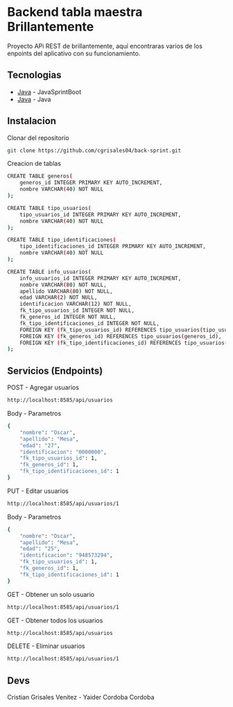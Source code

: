 # Backend tabla maestra Brillantemente


Proyecto APi REST de brillantemente, aquí encontraras varios de los enpoints del aplicativo con su funcionamiento.



## Tecnologias

- [Java] - JavaSprintBoot
- [Java] - Java

## Instalacion

Clonar del repositorio
```sh
git clone https://github.com/cgrisales04/back-sprint.git
```

Creacion de tablas
```sh
CREATE TABLE generos(
	generos_id INTEGER PRIMARY KEY AUTO_INCREMENT,
	nombre VARCHAR(40) NOT NULL
);

CREATE TABLE tipo_usuarios(
	tipo_usuarios_id INTEGER PRIMARY KEY AUTO_INCREMENT,
	nombre VARCHAR(40) NOT NULL
);

CREATE TABLE tipo_identificaciones(
	tipo_identificaciones_id INTEGER PRIMARY KEY AUTO_INCREMENT,
	nombre VARCHAR(40) NOT NULL
);

CREATE TABLE info_usuarios(
	info_usuarios_id INTEGER PRIMARY KEY AUTO_INCREMENT,
    nombre VARCHAR(80) NOT NULL,
    apellido VARCHAR(80) NOT NULL,
    edad VARCHAR(2) NOT NULL,
    identificacion VARCHAR(12) NOT NULL,
    fk_tipo_usuarios_id INTEGER NOT NULL,
    fk_generos_id INTEGER NOT NULL,
    fk_tipo_identificaciones_id INTEGER NOT NULL,
    FOREIGN KEY (fk_tipo_usuarios_id) REFERENCES tipo_usuarios(tipo_usuarios_id),
    FOREIGN KEY (fk_generos_id) REFERENCES tipo_usuarios(generos_id),
    FOREIGN KEY (fk_tipo_identificaciones_id) REFERENCES tipo_usuarios(tipo_identificaciones_id)
);
```

## Servicios (Endpoints)

POST - Agregar usuarios
```sh
http://localhost:8585/api/usuarios
```

Body - Parametros
```sh
{
    "nombre": "Oscar",
    "apellido": "Mesa",
    "edad": "27",
    "identificacion": "0000000",
    "fk_tipo_usuarios_id": 1,
    "fk_generos_id": 1,
    "fk_tipo_identificaciones_id": 1
}
```

PUT - Editar usuarios
```sh
http://localhost:8585/api/usuarios/1
```

Body - Parametros
```sh
{
    "nombre": "Oscar",
    "apellido": "Mesa",
    "edad": "25",
    "identificacion": "948573294",
    "fk_tipo_usuarios_id": 1,
    "fk_generos_id": 1,
    "fk_tipo_identificaciones_id": 1
}
```

GET - Obtener un solo usuario
```sh
http://localhost:8585/api/usuarios/1
```

GET - Obtener todos los usuarios
```sh
http://localhost:8585/api/usuarios
```

DELETE - Eliminar usuarios
```sh
http://localhost:8585/api/usuarios/1
```


## Devs

Cristian Grisales Venitez - 
Yaider Cordoba Cordoba

[Java]: <https://www.java.com/es/>
